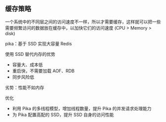 ## 缓存策略

一个系统中的不同层之间的访问速度不一样，所以才需要缓存，这样就可以把一些需要频繁访问的数据放在缓存中，以加快它们的访问速度 (CPU > Memory > disk)

pika：基于 SSD 实现大容量 Redis

使用 SSD 替代内存的优势
  - 容量大、成本低
  - 重启快，不需要加载 AOF、RDB
  - 同步风险低

劣势：性能不如内存

优化
  - 利用 Pika 的多线程模型，增加线程数量，提升 Pika 的并发请求处理能力
  - 为 Pika 配置高配的 SSD，提升 SSD 自身的访问性能
